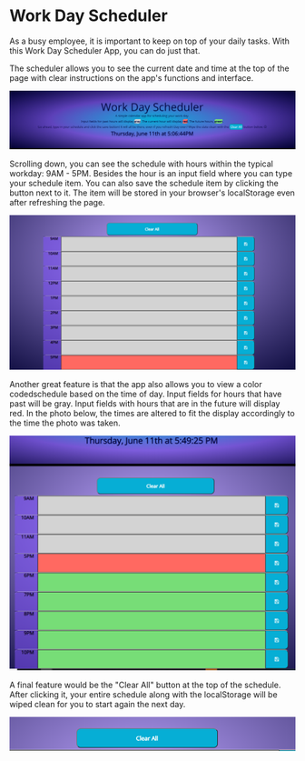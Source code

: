 # Work Day Scheduler

As a busy employee, it is important to keep on top of your daily tasks. With this Work Day Scheduler App, you can do just that. 

The scheduler allows you to see the current date and time at the top of the page with clear instructions on the app's functions and interface.

![Scheduler-Date Photo](/assets/schedule-top.png)

Scrolling down, you can see the schedule with hours within the typical workday: 9AM - 5PM. Besides the hour is an input field where you can type your schedule item. You can also save the schedule item by clicking the button next to it.  The item will be stored in your browser's localStorage even after refreshing the page.

![Scheduler Photo](/assets/scheduler.png)



Another great feature is that the app also allows you to view a color codedschedule based on the time of day. Input fields for hours that have past will be gray. Input fields with hours that are in the future will display red. In the photo below, the times are altered to fit the display accordingly to the time the photo was taken.

![Scheduler Photo](/assets/time-colors.png)



A final feature would be the "Clear All" button at the top of the schedule. After clicking it, your entire schedule along with the localStorage will be wiped clean for you to start again the next day.

![Scheduler Photo](/assets/clear.png)
